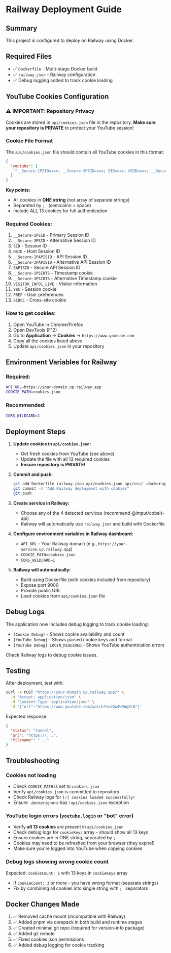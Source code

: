 # Railway Deployment Guide

## Summary

This project is configured to deploy on Railway using Docker.

## Required Files

- ✅ `Dockerfile` - Multi-stage Docker build
- ✅ `railway.json` - Railway configuration
- ✅ Debug logging added to track cookie loading

## YouTube Cookies Configuration

### ⚠️ IMPORTANT: Repository Privacy
Cookies are stored in `api/cookies.json` file in the repository. **Make sure your repository is PRIVATE** to protect your YouTube session!

### Cookie File Format

The `api/cookies.json` file should contain all YouTube cookies in this format:

```json
{
  "youtube": [
    "__Secure-1PSID=xxx; __Secure-3PSID=xxx; SID=xxx; HSID=xxx; __Secure-1PAPISID=xxx; __Secure-3PAPISID=xxx; SAPISID=xxx; __Secure-1PSIDTS=xxx; __Secure-3PSIDTS=xxx; VISITOR_INFO1_LIVE=xxx; YSC=xxx; PREF=xxx; SIDCC=xxx"
  ]
}
```

**Key points:**
- All cookies in **ONE string** (not array of separate strings)
- Separated by `; ` (semicolon + space)
- Include ALL 13 cookies for full authentication

### Required Cookies:
1. `__Secure-1PSID` - Primary Session ID
2. `__Secure-3PSID` - Alternative Session ID
3. `SID` - Session ID
4. `HSID` - Host Session ID
5. `__Secure-1PAPISID` - API Session ID
6. `__Secure-3PAPISID` - Alternative API Session ID
7. `SAPISID` - Secure API Session ID
8. `__Secure-1PSIDTS` - Timestamp cookie
9. `__Secure-3PSIDTS` - Alternative Timestamp cookie
10. `VISITOR_INFO1_LIVE` - Visitor information
11. `YSC` - Session cookie
12. `PREF` - User preferences
13. `SIDCC` - Cross-site cookie

### How to get cookies:
1. Open YouTube in Chrome/Firefox
2. Open DevTools (F12)
3. Go to **Application** → **Cookies** → `https://www.youtube.com`
4. Copy all the cookies listed above
5. Update `api/cookies.json` in your repository

## Environment Variables for Railway

### Required:
```bash
API_URL=https://your-domain.up.railway.app
COOKIE_PATH=cookies.json
```

### Recommended:
```bash
CORS_WILDCARD=1
```

## Deployment Steps

1. **Update cookies in `api/cookies.json`:**
   - Get fresh cookies from YouTube (see above)
   - Update the file with all 13 required cookies
   - **Ensure repository is PRIVATE!**

2. **Commit and push:**
   ```bash
   git add Dockerfile railway.json api/cookies.json api/src/ .dockerignore
   git commit -m "Add Railway deployment with cookies"
   git push
   ```

3. **Create service in Railway:**
   - Choose any of the 4 detected services (recommend @imput/cobalt-api)
   - Railway will automatically use `railway.json` and build with Dockerfile

4. **Configure environment variables in Railway dashboard:**
   - `API_URL` - Your Railway domain (e.g., `https://your-service.up.railway.app`)
   - `COOKIE_PATH=cookies.json`
   - `CORS_WILDCARD=1`

5. **Railway will automatically:**
   - Build using Dockerfile (with cookies included from repository)
   - Expose port 9000
   - Provide public URL
   - Load cookies from `api/cookies.json` file

## Debug Logs

The application now includes debug logging to track cookie loading:

- `[Cookie Debug]` - Shows cookie availability and count
- `[YouTube Debug]` - Shows parsed cookie keys and format
- `[YouTube Debug] LOGIN_REQUIRED` - Shows YouTube authentication errors

Check Railway logs to debug cookie issues.

## Testing

After deployment, test with:
```bash
curl -X POST "https://your-domain.up.railway.app/" \
  -H "Accept: application/json" \
  -H "Content-Type: application/json" \
  -d '{"url":"https://www.youtube.com/watch?v=dQw4w9WgXcQ"}'
```

Expected response:
```json
{
  "status": "tunnel",
  "url": "https://...",
  "filename": "..."
}
```

## Troubleshooting

### Cookies not loading
- Check `COOKIE_PATH` is set to `cookies.json`
- Verify `api/cookies.json` is committed to repository
- Check Railway logs for `[✓] cookies loaded successfully!`
- Ensure `.dockerignore` has `!api/cookies.json` exception

### YouTube login errors (`youtube.login` or "bot" error)
- Verify **all 13 cookies** are present in `api/cookies.json`
- Check debug logs for `cookieKeys` array - should show all 13 keys
- Ensure cookies are in ONE string, separated by `; `
- Cookies may need to be refreshed from your browser (they expire!)
- Make sure you're logged into YouTube when copying cookies

### Debug logs showing wrong cookie count
Expected: `cookieCount: 1` with 13 keys in `cookieKeys` array
- If `cookieCount: 3` or more - you have wrong format (separate strings)
- Fix by combining all cookies into single string with `; ` separators

## Docker Changes Made

1. ✅ Removed cache mount (incompatible with Railway)
2. ✅ Added pnpm via corepack in both build and runtime stages
3. ✅ Created minimal git repo (required for version-info package)
4. ✅ Added git remote
5. ✅ Fixed cookies.json permissions
6. ✅ Added debug logging for cookie tracking

